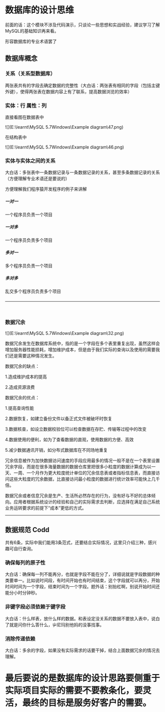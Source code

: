 # 数据库的设计思维

前面的话：这个模块不涉及代码演示，只谈论一些思想和实战经验，建议学习了解MySQL的基础知识再来看。

形容数据库的专业术语罢了	

## 数据库概念

### 关系（关系型数据库）

两张表共有的字段去确定数据的完整性（大白话：两张表有相同的字段（包括主键外键），使得两张表在数据内容上有了联系，提高数据浏览的效率）

### 实体：行	属性：列

直接看图在数据表中

![](E:\learnt\MySQL 5.7Windows\Example diagram\47.png)

在结构表中

![](E:\learnt\MySQL 5.7Windows\Example diagram\46.png)



### 实体与实体之间的关系

大白话：多张表中一条数据记录与一条数据记录的关系，甚至多条数据记录的关系（方便理解专业术语还是要说的）

方便理解我们程序猿开发程序的例子来讲解

##### 一对一

一个程序员负责一个项目

##### 一对多

一个程序员负责多个项目

##### 多对一	

多个程序员负责一个项目

##### 多对多

乱交多个程序员负责多个项目

### 

------

​	

### 数据冗余

![](E:\learnt\MySQL 5.7Windows\Example diagram\32.png)

数据冗余发生在数据库系统中，指的是一个字段在多个表里重复出现，虽然这样会增加服务器性能损耗，增加维护成本，但是由于我们实际的查询以及使用的需要我们还是需要这种情况发生。

数据冗余的缺点：

1.造成维护成本的提高

2.造成资源浪费

数据冗余的优点：

1.提高查询性能

2.数据恢复，如建立备份文件以备正式文件被破坏时恢复

3.数据核查，如设立数据校验位可以检查数据在存贮、传输等过程中的改变

4.数据使用的便利，如为了查看数据的直观，使用数据的方便、高效

5.减少数据通讯开销，如分布式数据库在不同场地重复

冗余信息被作为加快数据访问速度的手段应用最多的情况一般不是在一个表里设置冗余字段，而是在很多海量数据的数据仓库里把很多小粒度的数据计算成为以一天、一周、一个月作为更大粒度统计单位的冗余信息表或者指标信息表，而直接访问这些大粒度的冗余数据，比直接访问最小粒度的数据进行统计效率可能快上几千倍。

数据冗余或者信息冗余是生产、生活所必然存在的行为，没有好与不好的总体倾向。应用者根据系统设计的经验和自己的实际需求去判断，应选择在满足自己系统业务运转要求的前提下“成本”更低的方式。

 

------

## 数据规范	Codd

共有6条，实际中我们能用3条范式，还要结合实际情况，这里只介绍三种，感兴趣可自行查询。

### 确保每列的原子性

大白话：确保每一列不能再分，也就是字段不能在分了，详细说就是字段数据的种类要单一。比如说时间段，有时间开始也有时间结束，这个字段就可以再分，开始时间时间为一个字段，结束时间为一个字段。题外话：别抬杠啊，别说开始时间还能分小时分钟秒。	

### 非键字段必须依赖于键字段 

大白话：什么样表，放什么样的数据。和表设定没关系的数据不要放入表中，说白了就是问你什么答什么，屮尼玛别他妈的没事找事。

### 消除传递依赖

大白话：多余的字段，如果没有实际需求的话要干掉，结合上面数据冗余的情况去理解。

# 最后要说的是数据库的设计思路要侧重于实际项目实际的需要不要教条化，要灵活，最终的目标是服务好客户的需要。